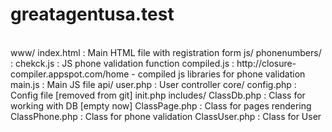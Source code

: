 # greatagentusa.test
<br>
www/
    index.html : Main HTML file with registration form
    js/
        phonenumbers/ : 
            chekck.js   : JS phone validation function
            compiled.js : http://closure-compiler.appspot.com/home - compiled js libraries for phone validation
        main.js : Main JS file
    api/
        user.php    : User controller
core/
    config.php      : Config file [removed from git]
    init.php
    includes/
        ClassDb.php : Class for working with DB [empty now]
        ClassPage.php : Class for pages rendering
        ClassPhone.php : Class for phone validation
        ClassUser.php : Class for User 